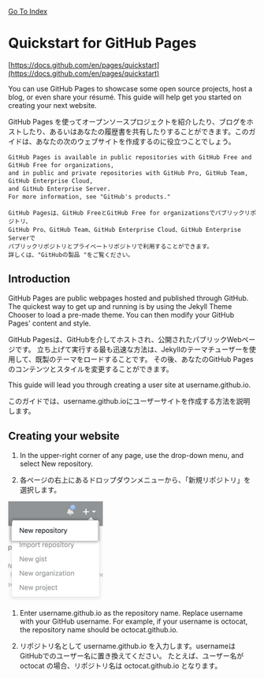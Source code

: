 [Go To Index](../)
# Quickstart for GitHub Pages

[https://docs.github.com/en/pages/quickstart](https://docs.github.com/en/pages/quickstart)

You can use GitHub Pages to showcase some open source projects, host a blog, or even share your résumé. This guide will help get you started on creating your next website.

GitHub Pages を使ってオープンソースプロジェクトを紹介したり、ブログをホストしたり、あるいはあなたの履歴書を共有したりすることができます。このガイドは、あなたの次のウェブサイトを作成するのに役立つことでしょう。

```
GitHub Pages is available in public repositories with GitHub Free and GitHub Free for organizations, 
and in public and private repositories with GitHub Pro, GitHub Team, GitHub Enterprise Cloud, 
and GitHub Enterprise Server. 
For more information, see "GitHub's products."

GitHub Pagesは、GitHub FreeとGitHub Free for organizationsでパブリックリポジトリ、
GitHub Pro、GitHub Team、GitHub Enterprise Cloud、GitHub Enterprise Serverで
パブリックリポジトリとプライベートリポジトリで利用することができます。
詳しくは、"GitHubの製品 "をご覧ください。
```

## Introduction

GitHub Pages are public webpages hosted and published through GitHub. 
The quickest way to get up and running is by using the Jekyll Theme Chooser to load a pre-made theme. 
You can then modify your GitHub Pages' content and style.

GitHub Pagesは、GitHubを介してホストされ、公開されたパブリックWebページです。
立ち上げて実行する最も迅速な方法は、Jekyllのテーマチューザーを使用して、既製のテーマをロードすることです。
その後、あなたのGitHub Pagesのコンテンツとスタイルを変更することができます。

This guide will lead you through creating a user site at username.github.io.

このガイドでは、username.github.ioにユーザーサイトを作成する方法を説明します。

## Creating your website

1. In the upper-right corner of any page, use the  drop-down menu, and select New repository.

1. 各ページの右上にあるドロップダウンメニューから、「新規リポジトリ」を選択します。

![Image](./repo-create.png)

1. Enter username.github.io as the repository name. Replace username with your GitHub username. 
For example, if your username is octocat, the repository name should be octocat.github.io.

1. リポジトリ名として username.github.io を入力します。usernameはGitHubでのユーザー名に置き換えてください。
たとえば、ユーザー名が octocat の場合、リポジトリ名は octocat.github.io となります。